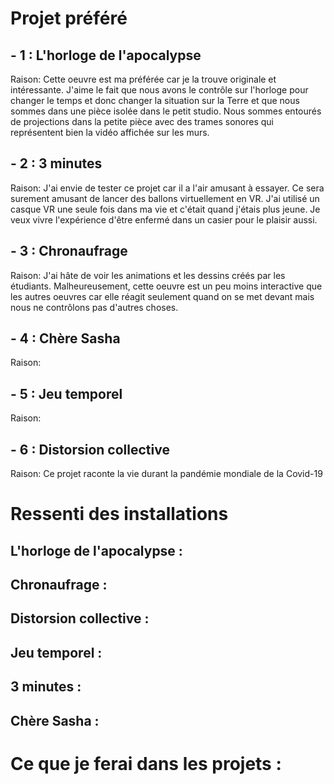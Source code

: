 # Projet préféré
## - 1 : L'horloge de l'apocalypse

Raison: Cette oeuvre est ma préférée car je la trouve originale et intéressante. J'aime le fait que nous avons le contrôle sur l'horloge pour changer le temps et donc changer la situation sur la Terre et que nous sommes dans une pièce isolée dans le petit studio. Nous sommes entourés de projections dans la petite pièce avec des trames sonores qui représentent bien la vidéo affichée sur les murs.


## - 2 : 3 minutes

Raison: J'ai envie de tester ce projet car il a l'air amusant à essayer. Ce sera surement amusant de lancer des ballons virtuellement en VR. J'ai utilisé un casque VR une seule fois dans ma vie et c'était quand j'étais plus jeune. Je veux vivre l'expérience d'être enfermé dans un casier pour le plaisir aussi.

## - 3 : Chronaufrage

Raison: J'ai hâte de voir les animations et les dessins créés par les étudiants. Malheureusement, cette oeuvre est un peu moins interactive que les autres oeuvres car elle réagit seulement quand on se met devant mais nous ne contrôlons pas d'autres choses.


## - 4 : Chère Sasha

Raison:

## - 5 : Jeu temporel

Raison:

## - 6 : Distorsion collective

Raison:
Ce projet raconte la vie durant la pandémie mondiale de la Covid-19



# Ressenti des installations

## L'horloge de l'apocalypse :

## Chronaufrage :

## Distorsion collective :

## Jeu temporel :

## 3 minutes :

## Chère Sasha :

# Ce que je ferai dans les projets :

